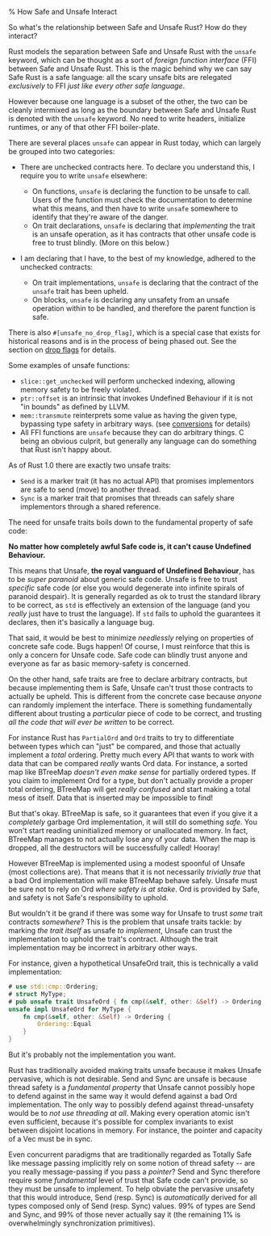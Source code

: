 % How Safe and Unsafe Interact

So what's the relationship between Safe and Unsafe Rust? How do they interact?

Rust models the separation between Safe and Unsafe Rust with the `unsafe`
keyword, which can be thought as a sort of *foreign function interface* (FFI)
between Safe and Unsafe Rust. This is the magic behind why we can say Safe Rust
is a safe language: all the scary unsafe bits are relegated *exclusively* to FFI
*just like every other safe language*.

However because one language is a subset of the other, the two can be cleanly
intermixed as long as the boundary between Safe and Unsafe Rust is denoted with
the `unsafe` keyword. No need to write headers, initialize runtimes, or any of
that other FFI boiler-plate.

There are several places `unsafe` can appear in Rust today, which can largely be
grouped into two categories:

* There are unchecked contracts here. To declare you understand this, I require
you to write `unsafe` elsewhere:
    * On functions, `unsafe` is declaring the function to be unsafe to call.
      Users of the function must check the documentation to determine what this
      means, and then have to write `unsafe` somewhere to identify that they're
      aware of the danger.
    * On trait declarations, `unsafe` is declaring that *implementing* the trait
      is an unsafe operation, as it has contracts that other unsafe code is free
      to trust blindly. (More on this below.)

* I am declaring that I have, to the best of my knowledge, adhered to the
unchecked contracts:
    * On trait implementations, `unsafe` is declaring that the contract of the
      `unsafe` trait has been upheld.
    * On blocks, `unsafe` is declaring any unsafety from an unsafe
      operation within to be handled, and therefore the parent function is safe.

There is also `#[unsafe_no_drop_flag]`, which is a special case that exists for
historical reasons and is in the process of being phased out. See the section on
[drop flags][] for details.

Some examples of unsafe functions:

* `slice::get_unchecked` will perform unchecked indexing, allowing memory
  safety to be freely violated.
* `ptr::offset` is an intrinsic that invokes Undefined Behaviour if it is
  not "in bounds" as defined by LLVM.
* `mem::transmute` reinterprets some value as having the given type,
  bypassing type safety in arbitrary ways. (see [conversions][] for details)
* All FFI functions are `unsafe` because they can do arbitrary things.
  C being an obvious culprit, but generally any language can do something
  that Rust isn't happy about.

As of Rust 1.0 there are exactly two unsafe traits:

* `Send` is a marker trait (it has no actual API) that promises implementors
  are safe to send (move) to another thread.
* `Sync` is a marker trait that promises that threads can safely share
  implementors through a shared reference.

The need for unsafe traits boils down to the fundamental property of safe code:

**No matter how completely awful Safe code is, it can't cause Undefined
Behaviour.**

This means that Unsafe, **the royal vanguard of Undefined Behaviour**, has to be
*super paranoid* about generic safe code. Unsafe is free to trust *specific* safe
code (or else you would degenerate into infinite spirals of paranoid despair).
It is generally regarded as ok to trust the standard library to be correct, as
`std` is effectively an extension of the language (and you *really* just have
to trust the language). If `std` fails to uphold the guarantees it declares,
then it's basically a language bug.

That said, it would be best to minimize *needlessly* relying on properties of
concrete safe code. Bugs happen! Of course, I must reinforce that this is only
a concern for Unsafe code. Safe code can blindly trust anyone and everyone
as far as basic memory-safety is concerned.

On the other hand, safe traits are free to declare arbitrary contracts, but because
implementing them is Safe, Unsafe can't trust those contracts to actually
be upheld. This is different from the concrete case because *anyone* can
randomly implement the interface. There is something fundamentally different
about trusting a *particular* piece of code to be correct, and trusting *all the
code that will ever be written* to be correct.

For instance Rust has `PartialOrd` and `Ord` traits to try to differentiate
between types which can "just" be compared, and those that actually implement a
*total* ordering. Pretty much every API that wants to work with data that can be
compared *really* wants Ord data. For instance, a sorted map like BTreeMap
*doesn't even make sense* for partially ordered types. If you claim to implement
Ord for a type, but don't actually provide a proper total ordering, BTreeMap will
get *really confused* and start making a total mess of itself. Data that is
inserted may be impossible to find!

But that's okay. BTreeMap is safe, so it guarantees that even if you give it a
*completely* garbage Ord implementation, it will still do something *safe*. You
won't start reading uninitialized memory or unallocated memory. In fact, BTreeMap
manages to not actually lose any of your data. When the map is dropped, all the
destructors will be successfully called! Hooray!

However BTreeMap is implemented using a modest spoonful of Unsafe (most collections
are). That means that it is not necessarily *trivially true* that a bad Ord
implementation will make BTreeMap behave safely. Unsafe must be sure not to rely
on Ord *where safety is at stake*. Ord is provided by Safe, and safety is not
Safe's responsibility to uphold.

But wouldn't it be grand if there was some way for Unsafe to trust *some* trait
contracts *somewhere*? This is the problem that unsafe traits tackle: by marking
*the trait itself* as unsafe *to implement*, Unsafe can trust the implementation
to uphold the trait's contract. Although the trait implementation may be
incorrect in arbitrary other ways.

For instance, given a hypothetical UnsafeOrd trait, this is technically a valid
implementation:

```rust
# use std::cmp::Ordering;
# struct MyType;
# pub unsafe trait UnsafeOrd { fn cmp(&self, other: &Self) -> Ordering; }
unsafe impl UnsafeOrd for MyType {
    fn cmp(&self, other: &Self) -> Ordering {
        Ordering::Equal
    }
}
```

But it's probably not the implementation you want.

Rust has traditionally avoided making traits unsafe because it makes Unsafe
pervasive, which is not desirable. Send and Sync are unsafe is because
thread safety is a *fundamental property* that Unsafe cannot possibly hope to
defend against in the same way it would defend against a bad Ord implementation.
The only way to possibly defend against thread-unsafety would be to *not use
threading at all*. Making every operation atomic isn't even sufficient, because
it's possible for complex invariants to exist between disjoint locations in
memory. For instance, the pointer and capacity of a Vec must be in sync.

Even concurrent paradigms that are traditionally regarded as Totally Safe like
message passing implicitly rely on some notion of thread safety -- are you
really message-passing if you pass a *pointer*? Send and Sync therefore require
some *fundamental* level of trust that Safe code can't provide, so they must be
unsafe to implement. To help obviate the pervasive unsafety that this would
introduce, Send (resp. Sync) is *automatically* derived for all types composed only
of Send (resp. Sync) values. 99% of types are Send and Sync, and 99% of those
never actually say it (the remaining 1% is overwhelmingly synchronization
primitives).




[drop flags]: drop-flags.html
[conversions]: conversions.html
